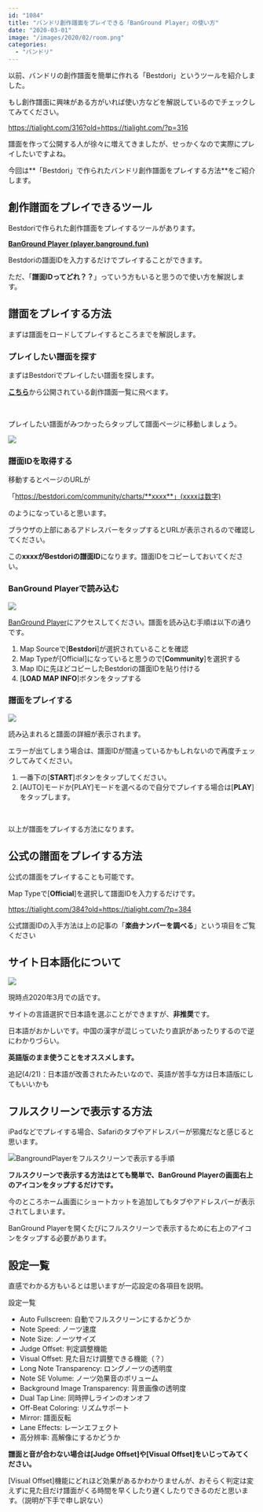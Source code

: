 ```yaml
---
id: "1084"
title: "バンドリ創作譜面をプレイできる「BanGround Player」の使い方"
date: "2020-03-01"
image: "/images/2020/02/room.png"
categories: 
  - "バンドリ"
---
```


以前、バンドリの創作譜面を簡単に作れる「Bestdori」というツールを紹介しました。

もし創作譜面に興味がある方がいれば使い方などを解説しているのでチェックしてみてください。

https://tialight.com/316?old=https://tialight.com/?p=316

譜面を作って公開する人が徐々に増えてきましたが、せっかくなので実際にプレイしたいですよね。

今回は**「Bestdori」で作られたバンドリ創作譜面をプレイする方法**をご紹介します。

## 創作譜面をプレイできるツール

Bestdoriで作られた創作譜面をプレイするツールがあります。

[**BanGround Player (player.banground.fun)**](https://player.banground.fun/)

Bestdoriの譜面IDを入力するだけでプレイすることができます。

ただ、「**譜面IDってどれ？？**」っていう方もいると思うので使い方を解説します。

## 譜面をプレイする方法

まずは譜面をロードしてプレイするところまでを解説します。

### プレイしたい譜面を探す

まずはBestdoriでプレイしたい譜面を探します。

[**こちら**](https://bestdori.com/community/charts)から公開されている創作譜面一覧に飛べます。

 

プレイしたい譜面がみつかったらタップして譜面ページに移動しましょう。

![](/images/2020/03/bestdori-chart-card.png)

### 譜面IDを取得する

移動するとページのURLが

「https://bestdori.com/community/charts/**xxxx**」(xxxxは数字)

のようになっていると思います。

ブラウザの上部にあるアドレスバーをタップするとURLが表示されるので確認してください。

この**xxxxがBestdoriの譜面ID**になります。譜面IDをコピーしておいてください。

### BanGround Playerで読み込む

![](/images/2020/03/BanGround1.png)

[BanGround Player](https://player.banground.fun/)にアクセスしてください。譜面を読み込む手順は以下の通りです。

1. Map Sourceで\[**Bestdori**\]が選択されていることを確認
2. Map Typeが\[Official\]になっていると思うので\[**Community**\]を選択する
3. Map IDに先ほどコピーしたBestdoriの譜面IDを貼り付ける
4. \[**LOAD MAP INFO**\]ボタンをタップする

### 譜面をプレイする

![](/images/2020/03/BanGround2.png)

読み込まれると譜面の詳細が表示されます。

エラーが出てしまう場合は、譜面IDが間違っているかもしれないので再度チェックしてみてください。

1. 一番下の\[**START**\]ボタンをタップしてください。
2. \[AUTO\]モードか\[PLAY\]モードを選べるので自分でプレイする場合は\[**PLAY**\]をタップします。

 

以上が譜面をプレイする方法になります。

## 公式の譜面をプレイする方法

公式の譜面をプレイすることも可能です。

Map Typeで\[**Official**\]を選択して譜面IDを入力するだけです。

https://tialight.com/384?old=https://tialight.com/?p=384

公式譜面IDの入手方法は上の記事の「**楽曲ナンバーを調べる**」という項目をご覧ください

## サイト日本語化について

![](/images/2020/04/language-en.jpg)

現時点2020年3月での話です。

サイトの言語選択で日本語を選ぶことができますが、**非推奨**です。

日本語がおかしいです。中国の漢字が混じっていたり直訳があったりするので逆にわかりづらい。

**英語版のまま使うことをオススメします。**

追記(4/21)：日本語が改善されたみたいなので、英語が苦手な方は日本語版にしてもいいかも

## フルスクリーンで表示する方法

iPadなどでプレイする場合、Safariのタブやアドレスバーが邪魔だなと感じると思います。

![BangroundPlayerをフルスクリーンで表示する手順](/images/2020/03/banground_full.png)

**フルスクリーンで表示する方法はとても簡単で、BanGround Playerの画面右上のアイコンをタップするだけです。**

今のところホーム画面にショートカットを追加してもタブやアドレスバーが表示されてしまいます。

BanGround Playerを開くたびにフルスクリーンで表示するために右上のアイコンをタップする必要があります。

## 設定一覧

直感でわかる方もいるとは思いますが一応設定の各項目を説明。

設定一覧

- Auto Fullscreen: 自動でフルスクリーンにするかどうか
- Note Speed: ノーツ速度
- Note Size: ノーツサイズ
- Judge Offset: 判定調整機能
- Visual Offset: 見た目だけ調整できる機能（？）
- Long Note Transparency: ロングノーツの透明度
- Note SE Volume: ノーツ効果音のボリューム
- Background Image Transparency: 背景画像の透明度
- Dual Tap Line: 同時押しラインのオンオフ
- Off-Beat Coloring: リズムサポート
- Mirror: 譜面反転
- Lane Effects: レーンエフェクト
- 高分辨率: 高解像にするかどうか

**譜面と音が合わない場合は\[Judge Offset\]や\[Visual Offset\]をいじってみてください。**

\[Visual Offset\]機能にどれほど効果があるかわかりませんが、おそらく判定は変えずに見た目だけ譜面がくる時間を早くしたり遅くしたりできるのだと思います。（説明が下手で申し訳ない）
